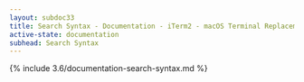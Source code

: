```yaml
---
layout: subdoc33
title: Search Syntax - Documentation - iTerm2 - macOS Terminal Replacement
active-state: documentation
subhead: Search Syntax
---
```

{% include 3.6/documentation-search-syntax.md %}

